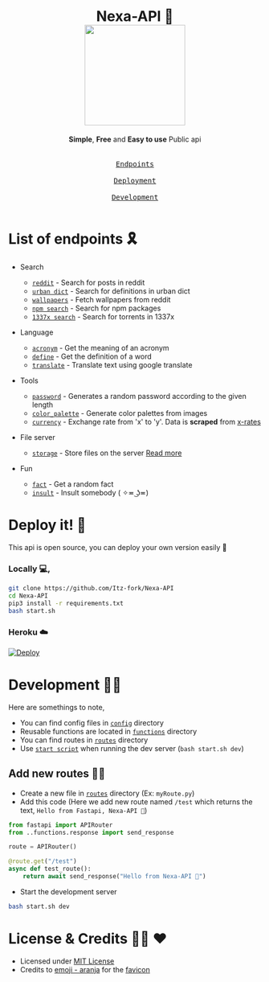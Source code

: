 <h1 align="center">
    Nexa-API 🌊 <br/>
    <img src="https://user-images.githubusercontent.com/77770753/173895688-fc1d19e7-bbb1-446f-a3b5-4f417e6f3fc4.png" width="200">
</h1>

<p align="center">
    <b>Simple</b>, <b>Free</b> and <b>Easy to use</b> Public api </br></br>
    <kbd> <br> <a href="#list-of-endpoints-%EF%B8%8F">Endpoints</a> <br> </kbd>
    <kbd> <br> <a href="#deploy-it-">Deployment</a> <br> </kbd>
    <kbd> <br> <a href="#development-">Development</a> <br> </kbd>
</p>



# List of endpoints 🎗️
- Search
    - [`reddit`](api/routes/reddit.py) - Search for posts in reddit
    - [`urban dict`](api/routes/urbandict.py) - Search for definitions in urban dict
    - [`wallpapers`](api/routes/wallpapers.py) - Fetch wallpapers from reddit
    - [`npm search`](api/routes/npm_search.py) - Search for npm packages
    - [`1337x search`](api/routes/1337x_search.py) - Search for torrents in 1337x

- Language
    - [`acronym`](api/routes/acronyms.py) - Get the meaning of an acronym
    - [`define`](api/routes/define.py) - Get the definition of a word
    - [`translate`](api/routes/translate.py) - Translate text using google translate

- Tools
    - [`password`](api/routes/password.py) - Generates a random password according to the given length
    - [`color_palette`](api/routes/color_palette.py) - Generate color palettes from images
    - [`currency`](api/routes/currency_cov.py) - Exchange rate from 'x' to 'y'. Data is **scraped** from [x-rates](https://www.x-rates.com/)

- File server
    - [`storage`](api/routes/storage.py) - Store files on the server [Read more](https://github.com/Itz-fork/Nexa-API/wiki/Route:-Storage)

- Fun
    - [`fact`](api/routes/facts.py) - Get a random fact
    - [`insult`](api/routes/insult.py) - Insult somebody ( ✧≖ ͜ʖ≖)


# Deploy it! 🚀
This api is open source, you can deploy your own version easily 🤗

### Locally 💻,
```sh
git clone https://github.com/Itz-fork/Nexa-API
cd Nexa-API
pip3 install -r requirements.txt
bash start.sh
```

### Heroku ☁️
[![Deploy](https://www.herokucdn.com/deploy/button.svg)](https://heroku.com/deploy?template=https://github.com/Itz-fork/Nexa-API)


# Development 🧑‍💻
Here are somethings to note,

- You can find config files in [`config`](api/config) directory
- Reusable functions are located in [`functions`](api/functions) directory
- You can find routes in [`routes`](api/routes) directory
- Use [`start script`](start.sh) when running the dev server (`bash start.sh dev`)

## Add new routes 👨‍🎨
- Create a new file in [`routes`](api/routes) directory (Ex: `myRoute.py`)
- Add this code (Here we add new route named `/test` which returns the text, `Hello from Fastapi, Nexa-API 🌊`)
```python
from fastapi import APIRouter
from ..functions.response import send_response

route = APIRouter()

@route.get("/test")
async def test_route():
    return await send_response("Hello from Nexa-API 🌊")
```
- Start the development server
```sh
bash start.sh dev
```


# License & Credits 👮‍♂️ ♥️
- Licensed under [MIT License](LICENSE)
- Credits to [emoji - aranja](https://emoji.aranja.com/) for the [favicon](favicon.ico)